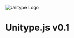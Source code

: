 ![Unitype Logo](http://storage5.static.itmages.ru/i/16/0807/h_1470584885_9887473_b6402c7d40.png)
# Unitype.js v0.1
